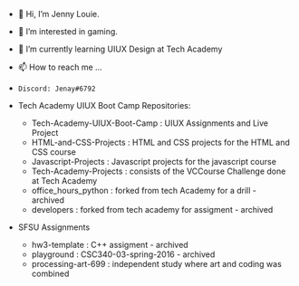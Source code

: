 - 👋 Hi, I’m Jenny Louie.
- 👀 I’m interested in gaming.
- 🌱 I’m currently learning UIUX Design at Tech Academy
- 📫 How to reach me ...
-     Discord: Jenay#6792

- Tech Academy UIUX Boot Camp Repositories:
  - Tech-Academy-UIUX-Boot-Camp : UIUX Assignments and Live Project
  - HTML-and-CSS-Projects : HTML and CSS projects for the HTML and CSS course
  - Javascript-Projects : Javascript projects for the javascript course
  - Tech-Academy-Projects : consists of the VCCourse Challenge done at Tech Academy
  - office_hours_python : forked from tech Academy for a drill - archived
  - developers : forked from tech academy for assigment - archived 

- SFSU Assignments
  - hw3-template : C++ assigment - archived
  - playground : CSC340-03-spring-2016 - archived
  - processing-art-699 : independent study where art and coding was combined

<!---
jenjenayjen/jenjenayjen is a ✨ special ✨ repository because its `README.md` (this file) appears on your GitHub profile.
You can click the Preview link to take a look at your changes.
--->
